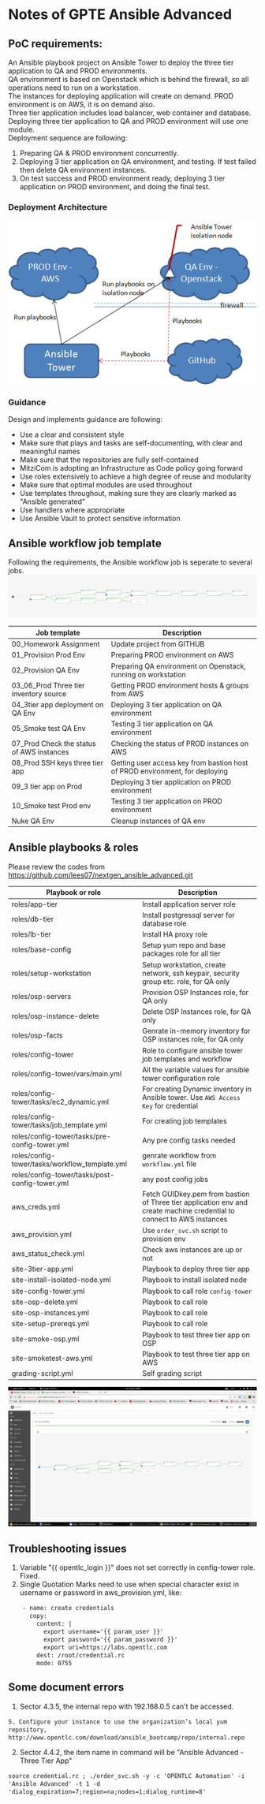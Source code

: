 # Notes of GPTE Ansible Advanced  
  
## PoC requirements:  

An Ansible playbook project on Ansible Tower to deploy the three tier application to QA and PROD environments.  
QA environment is based on Openstack which is behind the firewall, so all operations need to run on a workstation.  
The instances for deploying application will create on demand.
PROD environment is on AWS, it is on demand also.  
Three tier application includes load balancer, web container and database. Deploying three tier application to QA and PROD environment will use one module.  
Deployment sequence are following:  
1. Preparing QA & PROD environment concurrently.  
2. Deploying 3 tier application on QA environment, and testing. If test failed then delete QA environment instances.  
3. On test success and PROD environment ready, deploying 3 tier application on PROD environment, and doing the final test.  


### Deployment Architecture
![Diagram of PoC deployment architecture](/deployment-arch.png)  


### Guidance
Design and implements guidance are following:  
* Use a clear and consistent style  
* Make sure that plays and tasks are self-documenting, with clear and meaningful names  
* Make sure that the repositories are fully self-contained  
* MitziCom is adopting an Infrastructure as Code policy going forward  
* Use roles extensively to achieve a high degree of reuse and modularity  
* Make sure that optimal modules are used throughout  
* Use templates throughout, making sure they are clearly marked as "Ansible generated"  
* Use handlers where appropriate  
* Use Ansible Vault to protect sensitive information  


## Ansible workflow job template
Following the requirements, the Ansible workflow job is seperate to several jobs.  
![Diagram of workflow job template](/workflow-job-template.png)  

Job template | Description
------------|------------
00_Homework Assignment | Update project from GITHUB
01_Provision Prod Env | Preparing PROD environment on AWS
02_Provision QA Env | Preparing QA environment on Openstack, running on workstation
03_06_Prod Three tier inventory source | Getting PROD environment hosts & groups from AWS
04_3tier app deployment on QA Env | Deploying 3 tier application on QA environment
05_Smoke test QA Env | Testing 3 tier application on QA environment
07_Prod Check the status of AWS instances | Checking the status of PROD instances on AWS
08_Prod SSH keys three tier app | Getting user access key from bastion host of PROD environment, for deploying
09_3 tier app on Prod | Deploying 3 tier application on PROD environment
10_Smoke test Prod env | Testing 3 tier application on PROD environment
Nuke QA Env | Cleanup instances of QA env 

## Ansible playbooks & roles
Please review the codes from https://github.com/lees07/nextgen_ansible_advanced.git

Playbook or role | Description
------------|------------
roles/app-tier | Install application server role
roles/db-tier  | Install postgressql server for database role
roles/lb-tier  | Install HA proxy role
roles/base-config | Setup yum repo and base packages role for all tier
roles/setup-workstation | Setup workstation, create network, ssh keypair, security group etc. role, for QA only 
roles/osp-servers | Provision OSP Instances role, for QA only
roles/osp-instance-delete | Delete OSP Instances role, for QA only
roles/osp-facts | Genrate in-memory inventory for OSP instances role, for QA only
roles/config-tower | Role to configure ansible tower job templates and workflow
roles/config-tower/vars/main.yml | All the variable values for ansible tower configuration role
roles/config-tower/tasks/ec2_dynamic.yml | For creating Dynamic inventory in Ansible tower. Use `AWS Access Key` for credential
roles/config-tower/tasks/job_template.yml | For creating job templates
roles/config-tower/tasks/pre-config-tower.yml | Any pre config tasks needed
roles/config-tower/tasks/workflow_template.yml | genrate workflow from `workflow.yml` file
roles/config-tower/tasks/post-config-tower.yml | any post config jobs
aws_creds.yml | Fetch GUIDkey.pem from bastion of Three tier application env and create machine credential to connect to AWS instances
aws_provision.yml | Use `order_svc.sh` script to provision env
aws_status_check.yml | Check aws instances are up or not
site-3tier-app.yml | Playbook to deploy three tier app
site-install-isolated-node.yml | Playbook to install isolated node
site-config-tower.yml | Playbook to call role `config-tower`
site-osp-delete.yml | Playbook to call role
site-osp-instances.yml | Playbook to call role
site-setup-prereqs.yml | Playbook to call role
site-smoke-osp.yml | Playbook to test three tier app on OSP
site-smoketest-aws.yml | Playbook to test three tier app on AWS
grading-script.yml | Self grading script

![Result of workflow job template](/result.png)  

## Troubleshooting issues
1. Variable "{{ opentlc_login }}" does not set correctly in config-tower role. Fixed.  
2. Single Quotation Marks need to use when special character exist in username or password in aws_provision.yml, like:  
```
    - name: create credentials
      copy:
        content: |
          export username='{{ param_user }}'
          export password='{{ param_password }}'
          export uri=https://labs.opentlc.com
        dest: /root/credential.rc
        mode: 0755
```



## Some document errors 
1. Sector 4.3.5, the internal repo with 192.168.0.5 can't be accessed.  
```
5. Configure your instance to use the organization’s local yum repository, 
http://www.opentlc.com/download/ansible_bootcamp/repo/internal.repo  
```

2. Sector 4.4.2, the item name in command will be "Ansible Advanced - Three Tier App"  
```
source credential.rc ; ./order_svc.sh -y -c 'OPENTLC Automation' -i 'Ansible Advanced' -t 1 -d 'dialog_expiration=7;region=na;nodes=1;dialog_runtime=8'
```
